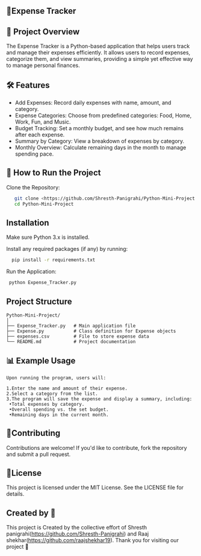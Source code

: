 ## 💸Expense Tracker

## 📌 Project Overview

The Expense Tracker is a Python-based application that helps users track and manage their expenses efficiently. It allows users to record expenses, categorize them, and view summaries, providing a simple yet effective way to manage personal finances.


## 🛠 Features

- Add Expenses: Record daily expenses with name, amount, and category.
- Expense Categories: Choose from predefined categories: Food, Home, Work, Fun, and Music.
- Budget Tracking: Set a monthly budget, and see how much remains after each expense.
- Summary by Category: View a breakdown of expenses by category.
- Monthly Overview: Calculate remaining days in the month to manage spending pace.



## 🚀 How to Run the Project

Clone the Repository:


```bash
   git clone <https://github.com/Shresth-Panigrahi/Python-Mini-Project.git>
   cd Python-Mini-Project
```


## Installation

Make sure Python 3.x is installed.

Install any required packages (if any) by running:

```bash
  pip install -r requirements.txt
```

Run the Application:

```bash
 python Expense_Tracker.py
```
## Project Structure

```
Python-Mini-Project/
│
├── Expense_Tracker.py   # Main application file
├── Expense.py           # Class definition for Expense objects
├── expenses.csv         # File to store expense data
└── README.md            # Project documentation
```
## 📊 Example Usage

```
Upon running the program, users will:

1.Enter the name and amount of their expense.
2.Select a category from the list.
3.The program will save the expense and display a summary, including:
 •Total expenses by category.
 •Overall spending vs. the set budget.
 •Remaining days in the current month.
```


## 🤝Contributing

Contributions are welcome! If you'd like to contribute, fork the repository and submit a pull request.


## 📜License
This project is licensed under the MIT License. See the LICENSE file for details.



## Created by 👥

This project is Created by the collective effort of Shresth panigrahi(https://github.com/Shresth-Panigrahi) and Raaj shekhar(https://github.com/raajshekhar19). Thank you for visiting our project 🙌